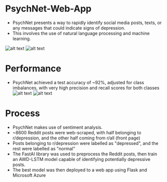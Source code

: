 # PsychNet-Web-App
- PsychNet presents a way to rapidly identify social media posts, texts, or any messages that could indicate signs of depression. 
- This involves the use of natural language processing and machine learning.

![alt text](https://i.imgur.com/kFyuvdN.png)
![alt text](https://i.imgur.com/QChRhKf.png)

# Performance
- PsychNet achieved a test accuracy of ~92%, adjusted for class imbalances, with very high precision and recall scores for both classes
![alt text](https://i.imgur.com/HilNrrd.png)
![alt text](https://i.imgur.com/1uvVHH4.png)

# Process
- PsychNet makes use of sentiment analysis.
- ~8600 Reddit posts were web-scraped, with half belonging to r/depression, and the other half coming from r/all (front page)
- Posts belonging to r/depression were labelled as "depressed", and the rest were labelled as "normal"
- The FastAI library was used to preprocess the Reddit posts, then train an AWD-LSTM model capable of identifying potentially depressive posts.
- The best model was then deployed to a web app using Flask and Microsoft Azure
